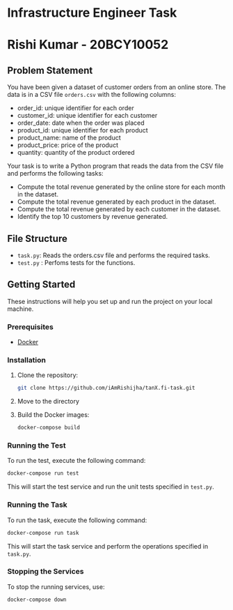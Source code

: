 # Infrastructure Engineer Task
# Rishi Kumar - 20BCY10052
## Problem Statement

You have been given a dataset of customer orders from an online store. The data is in a CSV file `orders.csv` with the following columns:
* order_id: unique identifier for each order
* customer_id: unique identifier for each customer
* order_date: date when the order was placed
* product_id: unique identifier for each product
* product_name: name of the product
* product_price: price of the product
* quantity: quantity of the product ordered
  
Your task is to write a Python program that reads the data from the CSV file and performs the following tasks:
* Compute the total revenue generated by the online store for each month in the dataset.
* Compute the total revenue generated by each product in the dataset.
* Compute the total revenue generated by each customer in the dataset.
* Identify the top 10 customers by revenue generated.

## File Structure
* `task.py`: Reads the orders.csv file and performs the required tasks.
* `test.py` : Perfoms tests for the functions.

## Getting Started

These instructions will help you set up and run the project on your local machine.

### Prerequisites

- [Docker](https://www.docker.com/get-started)

### Installation

1. Clone the repository:

    ```bash
    git clone https://github.com/iAmRishijha/tanX.fi-task.git
    ```
2. Move to the directory
   
3. Build the Docker images:

    ```bash
    docker-compose build
    ```
   
### Running the Test

To run the test, execute the following command:

```bash
docker-compose run test
```
This will start the test service and run the unit tests specified in `test.py`.

### Running the Task

To run the task, execute the following command:

```bash
docker-compose run task
```
This will start the task service and perform the operations specified in `task.py`.

### Stopping the Services

To stop the running services, use:

```bash
docker-compose down
```

